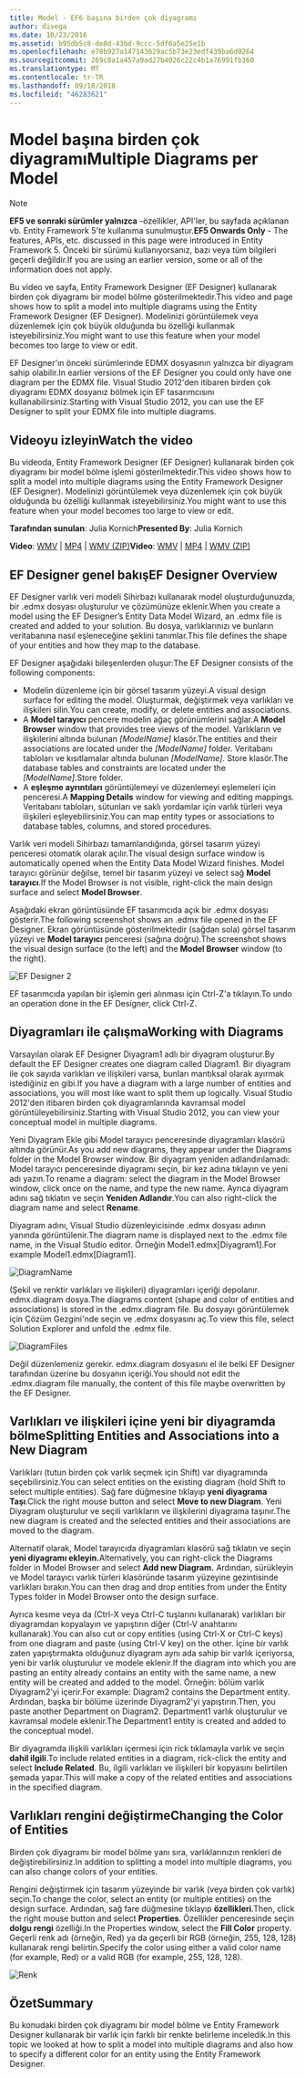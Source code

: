 ```yaml
---
title: Model - EF6 başına birden çok diyagramı
author: divega
ms.date: 10/23/2016
ms.assetid: b95db5c8-de8d-43bd-9ccc-5df6a5e25e1b
ms.openlocfilehash: e78b927a147143629ac5b73e23edf439ba6d0264
ms.sourcegitcommit: 269c8a1a457a9ad27b4026c22c4b1a76991fb360
ms.translationtype: MT
ms.contentlocale: tr-TR
ms.lasthandoff: 09/18/2018
ms.locfileid: "46283621"
---
```

# <a name="multiple-diagrams-per-model"></a><span data-ttu-id="32a90-102">Model başına birden çok diyagramı</span><span class="sxs-lookup"><span data-stu-id="32a90-102">Multiple Diagrams per Model</span></span>
> [!NOTE]
> <span data-ttu-id="32a90-103">**EF5 ve sonraki sürümler yalnızca** -özellikler, API'ler, bu sayfada açıklanan vb. Entity Framework 5'te kullanıma sunulmuştur.</span><span class="sxs-lookup"><span data-stu-id="32a90-103">**EF5 Onwards Only** - The features, APIs, etc. discussed in this page were introduced in Entity Framework 5.</span></span> <span data-ttu-id="32a90-104">Önceki bir sürümü kullanıyorsanız, bazı veya tüm bilgileri geçerli değildir.</span><span class="sxs-lookup"><span data-stu-id="32a90-104">If you are using an earlier version, some or all of the information does not apply.</span></span>

<span data-ttu-id="32a90-105">Bu video ve sayfa, Entity Framework Designer (EF Designer) kullanarak birden çok diyagramı bir model bölme gösterilmektedir.</span><span class="sxs-lookup"><span data-stu-id="32a90-105">This video and page shows how to split a model into multiple diagrams using the Entity Framework Designer (EF Designer).</span></span> <span data-ttu-id="32a90-106">Modelinizi görüntülemek veya düzenlemek için çok büyük olduğunda bu özelliği kullanmak isteyebilirsiniz.</span><span class="sxs-lookup"><span data-stu-id="32a90-106">You might want to use this feature when your model becomes too large to view or edit.</span></span>

<span data-ttu-id="32a90-107">EF Designer'ın önceki sürümlerinde EDMX dosyasının yalnızca bir diyagram sahip olabilir.</span><span class="sxs-lookup"><span data-stu-id="32a90-107">In earlier versions of the EF Designer you could only have one diagram per the EDMX file.</span></span> <span data-ttu-id="32a90-108">Visual Studio 2012'den itibaren birden çok diyagramı EDMX dosyanız bölmek için EF tasarımcısını kullanabilirsiniz.</span><span class="sxs-lookup"><span data-stu-id="32a90-108">Starting with Visual Studio 2012, you can use the EF Designer to split your EDMX file into multiple diagrams.</span></span>

## <a name="watch-the-video"></a><span data-ttu-id="32a90-109">Videoyu izleyin</span><span class="sxs-lookup"><span data-stu-id="32a90-109">Watch the video</span></span>
<span data-ttu-id="32a90-110">Bu videoda, Entity Framework Designer (EF Designer) kullanarak birden çok diyagramı bir model bölme işlemi gösterilmektedir.</span><span class="sxs-lookup"><span data-stu-id="32a90-110">This video shows how to split a model into multiple diagrams using the Entity Framework Designer (EF Designer).</span></span> <span data-ttu-id="32a90-111">Modelinizi görüntülemek veya düzenlemek için çok büyük olduğunda bu özelliği kullanmak isteyebilirsiniz.</span><span class="sxs-lookup"><span data-stu-id="32a90-111">You might want to use this feature when your model becomes too large to view or edit.</span></span>

<span data-ttu-id="32a90-112">**Tarafından sunulan**: Julia Kornich</span><span class="sxs-lookup"><span data-stu-id="32a90-112">**Presented By**: Julia Kornich</span></span>

<span data-ttu-id="32a90-113">**Video**: [WMV](https://download.microsoft.com/download/5/C/2/5C2B52AB-5532-426F-B078-1E253341B5FA/HDI-ITPro-MSDN-winvideo-multiplediagrams.wmv) | [MP4](https://download.microsoft.com/download/5/C/2/5C2B52AB-5532-426F-B078-1E253341B5FA/HDI-ITPro-MSDN-mp4video-multiplediagrams.m4v) | [WMV (ZIP)](https://download.microsoft.com/download/5/C/2/5C2B52AB-5532-426F-B078-1E253341B5FA/HDI-ITPro-MSDN-winvideo-multiplediagrams.zip)</span><span class="sxs-lookup"><span data-stu-id="32a90-113">**Video**: [WMV](https://download.microsoft.com/download/5/C/2/5C2B52AB-5532-426F-B078-1E253341B5FA/HDI-ITPro-MSDN-winvideo-multiplediagrams.wmv) | [MP4](https://download.microsoft.com/download/5/C/2/5C2B52AB-5532-426F-B078-1E253341B5FA/HDI-ITPro-MSDN-mp4video-multiplediagrams.m4v) | [WMV (ZIP)](https://download.microsoft.com/download/5/C/2/5C2B52AB-5532-426F-B078-1E253341B5FA/HDI-ITPro-MSDN-winvideo-multiplediagrams.zip)</span></span>

## <a name="ef-designer-overview"></a><span data-ttu-id="32a90-114">EF Designer genel bakış</span><span class="sxs-lookup"><span data-stu-id="32a90-114">EF Designer Overview</span></span>

<span data-ttu-id="32a90-115">EF Designer varlık veri modeli Sihirbazı kullanarak model oluşturduğunuzda, bir .edmx dosyası oluşturulur ve çözümünüze eklenir.</span><span class="sxs-lookup"><span data-stu-id="32a90-115">When you create a model using the EF Designer’s Entity Data Model Wizard, an .edmx file is created and added to your solution.</span></span> <span data-ttu-id="32a90-116">Bu dosya, varlıklarınızı ve bunların veritabanına nasıl eşleneceğine şeklini tanımlar.</span><span class="sxs-lookup"><span data-stu-id="32a90-116">This file defines the shape of your entities and how they map to the database.</span></span>

<span data-ttu-id="32a90-117">EF Designer aşağıdaki bileşenlerden oluşur:</span><span class="sxs-lookup"><span data-stu-id="32a90-117">The EF Designer consists of the following components:</span></span>

-   <span data-ttu-id="32a90-118">Modelin düzenleme için bir görsel tasarım yüzeyi.</span><span class="sxs-lookup"><span data-stu-id="32a90-118">A visual design surface for editing the model.</span></span> <span data-ttu-id="32a90-119">Oluşturmak, değiştirmek veya varlıkları ve ilişkileri silin.</span><span class="sxs-lookup"><span data-stu-id="32a90-119">You can create, modify, or delete entities and associations.</span></span>
-   <span data-ttu-id="32a90-120">A **Model tarayıcı** pencere modelin ağaç görünümlerini sağlar.</span><span class="sxs-lookup"><span data-stu-id="32a90-120">A **Model Browser** window that provides tree views of the model.</span></span>  <span data-ttu-id="32a90-121">Varlıkların ve ilişkilerini altında bulunan *\[ModelName\]* klasör.</span><span class="sxs-lookup"><span data-stu-id="32a90-121">The entities and their associations are located under the *\[ModelName\]* folder.</span></span> <span data-ttu-id="32a90-122">Veritabanı tabloları ve kısıtlamalar altında bulunan  *\[ModelName\]*. Store klasör.</span><span class="sxs-lookup"><span data-stu-id="32a90-122">The database tables and constraints are located under the *\[ModelName\]*.Store folder.</span></span>
-   <span data-ttu-id="32a90-123">A **eşleşme ayrıntıları** görüntülemeyi ve düzenlemeyi eşlemeleri için penceresi.</span><span class="sxs-lookup"><span data-stu-id="32a90-123">A **Mapping Details** window for viewing and editing mappings.</span></span> <span data-ttu-id="32a90-124">Veritabanı tabloları, sütunları ve saklı yordamlar için varlık türleri veya ilişkileri eşleyebilirsiniz.</span><span class="sxs-lookup"><span data-stu-id="32a90-124">You can map entity types or associations to database tables, columns, and stored procedures.</span></span> 

<span data-ttu-id="32a90-125">Varlık veri modeli Sihirbazı tamamlandığında, görsel tasarım yüzeyi penceresi otomatik olarak açılır.</span><span class="sxs-lookup"><span data-stu-id="32a90-125">The visual design surface window is automatically opened when the Entity Data Model Wizard finishes.</span></span> <span data-ttu-id="32a90-126">Model tarayıcı görünür değilse, temel bir tasarım yüzeyi ve select sağ **Model tarayıcı**.</span><span class="sxs-lookup"><span data-stu-id="32a90-126">If the Model Browser is not visible, right-click the main design surface and select **Model Browser**.</span></span>

<span data-ttu-id="32a90-127">Aşağıdaki ekran görüntüsünde EF tasarımcıda açık bir .edmx dosyası gösterir.</span><span class="sxs-lookup"><span data-stu-id="32a90-127">The following screenshot shows an .edmx file opened in the EF Designer.</span></span> <span data-ttu-id="32a90-128">Ekran görüntüsünde gösterilmektedir (sağdan sola) görsel tasarım yüzeyi ve **Model tarayıcı** penceresi (sağına doğru).</span><span class="sxs-lookup"><span data-stu-id="32a90-128">The screenshot shows the visual design surface (to the left) and the **Model Browser** window (to the right).</span></span>

![EF Designer 2](~/ef6/media/efdesigner2.png)

<span data-ttu-id="32a90-130">EF tasarımcıda yapılan bir işlemin geri alınması için Ctrl-Z'a tıklayın.</span><span class="sxs-lookup"><span data-stu-id="32a90-130">To undo an operation done in the EF Designer, click Ctrl-Z.</span></span>

## <a name="working-with-diagrams"></a><span data-ttu-id="32a90-131">Diyagramları ile çalışma</span><span class="sxs-lookup"><span data-stu-id="32a90-131">Working with Diagrams</span></span>

<span data-ttu-id="32a90-132">Varsayılan olarak EF Designer Diyagram1 adlı bir diyagram oluşturur.</span><span class="sxs-lookup"><span data-stu-id="32a90-132">By default the EF Designer creates one diagram called Diagram1.</span></span> <span data-ttu-id="32a90-133">Bir diyagram ile çok sayıda varlıkları ve ilişkileri varsa, bunları mantıksal olarak ayırmak istediğiniz en gibi.</span><span class="sxs-lookup"><span data-stu-id="32a90-133">If you have a diagram with a large number of entities and associations, you will most like want to split them up logically.</span></span> <span data-ttu-id="32a90-134">Visual Studio 2012'den itibaren birden çok diyagramlarında kavramsal model görüntüleyebilirsiniz.</span><span class="sxs-lookup"><span data-stu-id="32a90-134">Starting with Visual Studio 2012, you can view your conceptual model in multiple diagrams.</span></span>   

<span data-ttu-id="32a90-135">Yeni Diyagram Ekle gibi Model tarayıcı penceresinde diyagramları klasörü altında görünür.</span><span class="sxs-lookup"><span data-stu-id="32a90-135">As you add new diagrams, they appear under the Diagrams folder in the Model Browser window.</span></span> <span data-ttu-id="32a90-136">Bir diyagram yeniden adlandırılamadı: Model tarayıcı penceresinde diyagramı seçin, bir kez adına tıklayın ve yeni adı yazın.</span><span class="sxs-lookup"><span data-stu-id="32a90-136">To rename a diagram: select the diagram in the Model Browser window, click once on the name, and type the new name.</span></span>  <span data-ttu-id="32a90-137">Ayrıca diyagram adını sağ tıklatın ve seçin **Yeniden Adlandır**.</span><span class="sxs-lookup"><span data-stu-id="32a90-137">You can also right-click the diagram name and select **Rename**.</span></span>

<span data-ttu-id="32a90-138">Diyagram adını, Visual Studio düzenleyicisinde .edmx dosyası adının yanında görüntülenir.</span><span class="sxs-lookup"><span data-stu-id="32a90-138">The diagram name is displayed next to the .edmx file name, in the Visual Studio editor.</span></span> <span data-ttu-id="32a90-139">Örneğin Model1.edmx\[Diyagram1\].</span><span class="sxs-lookup"><span data-stu-id="32a90-139">For example Model1.edmx\[Diagram1\].</span></span>

![DiagramName](~/ef6/media/diagramname.png)

<span data-ttu-id="32a90-141">(Şekil ve renktir varlıkları ve ilişkileri) diyagramları içeriği depolanır. edmx.diagram dosya.</span><span class="sxs-lookup"><span data-stu-id="32a90-141">The diagrams content (shape and color of entities and associations) is stored in the .edmx.diagram file.</span></span> <span data-ttu-id="32a90-142">Bu dosyayı görüntülemek için Çözüm Gezgini'nde seçin ve .edmx dosyasını aç.</span><span class="sxs-lookup"><span data-stu-id="32a90-142">To view this file, select Solution Explorer and unfold the .edmx file.</span></span> 

![DiagramFiles](~/ef6/media/diagramfiles.png)

<span data-ttu-id="32a90-144">Değil düzenlemeniz gerekir. edmx.diagram dosyasını el ile belki EF Designer tarafından üzerine bu dosyanın içeriği.</span><span class="sxs-lookup"><span data-stu-id="32a90-144">You should not edit the .edmx.diagram file manually, the content of this file maybe overwritten by the EF Designer.</span></span>
 
## <a name="splitting-entities-and-associations-into-a-new-diagram"></a><span data-ttu-id="32a90-145">Varlıkları ve ilişkileri içine yeni bir diyagramda bölme</span><span class="sxs-lookup"><span data-stu-id="32a90-145">Splitting Entities and Associations into a New Diagram</span></span>

<span data-ttu-id="32a90-146">Varlıkları (tutun birden çok varlık seçmek için Shift) var diyagramında seçebilirsiniz.</span><span class="sxs-lookup"><span data-stu-id="32a90-146">You can select entities on the existing diagram (hold Shift to select multiple entities).</span></span> <span data-ttu-id="32a90-147">Sağ fare düğmesine tıklayıp **yeni diyagrama Taşı**.</span><span class="sxs-lookup"><span data-stu-id="32a90-147">Click the right mouse button and select **Move to new Diagram**.</span></span> <span data-ttu-id="32a90-148">Yeni Diyagram oluşturulur ve seçili varlıkların ve ilişkilerini diyagrama taşınır.</span><span class="sxs-lookup"><span data-stu-id="32a90-148">The new diagram is created and the selected entities and their associations are moved to the diagram.</span></span>

<span data-ttu-id="32a90-149">Alternatif olarak, Model tarayıcıda diyagramları klasörü sağ tıklatın ve seçin **yeni diyagramı ekleyin.**</span><span class="sxs-lookup"><span data-stu-id="32a90-149">Alternatively, you can right-click the Diagrams folder in Model Browser and select **Add new Diagram.**</span></span> <span data-ttu-id="32a90-150">Ardından, sürükleyin ve Model tarayıcı varlık türleri klasöründe tasarım yüzeyine gezintisinde varlıkları bırakın.</span><span class="sxs-lookup"><span data-stu-id="32a90-150">You can then drag and drop entities from under the Entity Types folder in Model Browser onto the design surface.</span></span>

<span data-ttu-id="32a90-151">Ayrıca kesme veya da (Ctrl-X veya Ctrl-C tuşlarını kullanarak) varlıkları bir diyagramdan kopyalayın ve yapıştırın diğer (Ctrl-V anahtarını kullanarak).</span><span class="sxs-lookup"><span data-stu-id="32a90-151">You can also cut or copy entities (using Ctrl-X or Ctrl-C keys) from one diagram and paste (using Ctrl-V key) on the other.</span></span> <span data-ttu-id="32a90-152">İçine bir varlık zaten yapıştırmakta olduğunuz diyagram aynı ada sahip bir varlık içeriyorsa, yeni bir varlık oluşturulur ve modele eklenir.</span><span class="sxs-lookup"><span data-stu-id="32a90-152">If the diagram into which you are pasting an entity already contains an entity with the same name, a new entity will be created and added to the model.</span></span>  <span data-ttu-id="32a90-153">Örneğin: bölüm varlık Diyagram2'yi içerir.</span><span class="sxs-lookup"><span data-stu-id="32a90-153">For example: Diagram2 contains the Department entity.</span></span> <span data-ttu-id="32a90-154">Ardından, başka bir bölüme üzerinde Diyagram2'yi yapıştırın.</span><span class="sxs-lookup"><span data-stu-id="32a90-154">Then, you paste another Department on Diagram2.</span></span> <span data-ttu-id="32a90-155">Department1 varlık oluşturulur ve kavramsal modele eklenir.</span><span class="sxs-lookup"><span data-stu-id="32a90-155">The Department1 entity is created and added to the conceptual model.</span></span>   

<span data-ttu-id="32a90-156">Bir diyagramda ilişkili varlıkları içermesi için rick tıklamayla varlık ve seçin **dahil ilgili**.</span><span class="sxs-lookup"><span data-stu-id="32a90-156">To include related entities in a diagram, rick-click the entity and select **Include Related**.</span></span> <span data-ttu-id="32a90-157">Bu, ilgili varlıkları ve ilişkileri bir kopyasını belirtilen şemada yapar.</span><span class="sxs-lookup"><span data-stu-id="32a90-157">This will make a copy of the related entities and associations in the specified diagram.</span></span>

## <a name="changing-the-color-of-entities"></a><span data-ttu-id="32a90-158">Varlıkları rengini değiştirme</span><span class="sxs-lookup"><span data-stu-id="32a90-158">Changing the Color of Entities</span></span>

<span data-ttu-id="32a90-159">Birden çok diyagramı bir model bölme yanı sıra, varlıklarınızın renkleri de değiştirebilirsiniz.</span><span class="sxs-lookup"><span data-stu-id="32a90-159">In addition to splitting a model into multiple diagrams, you can also change colors of your entities.</span></span>

<span data-ttu-id="32a90-160">Rengini değiştirmek için tasarım yüzeyinde bir varlık (veya birden çok varlık) seçin.</span><span class="sxs-lookup"><span data-stu-id="32a90-160">To change the color, select an entity (or multiple entities) on the design surface.</span></span> <span data-ttu-id="32a90-161">Ardından, sağ fare düğmesine tıklayıp **özellikleri**.</span><span class="sxs-lookup"><span data-stu-id="32a90-161">Then, click the right mouse button and select **Properties**.</span></span> <span data-ttu-id="32a90-162">Özellikler penceresinde seçin **dolgu rengi** özelliği.</span><span class="sxs-lookup"><span data-stu-id="32a90-162">In the Properties window, select the **Fill Color** property.</span></span> <span data-ttu-id="32a90-163">Geçerli renk adı (örneğin, Red) ya da geçerli bir RGB (örneğin, 255, 128, 128) kullanarak rengi belirtin.</span><span class="sxs-lookup"><span data-stu-id="32a90-163">Specify the color using either a valid color name (for example, Red) or a valid RGB (for example, 255, 128, 128).</span></span> 

![Renk](~/ef6/media/color.png)

## <a name="summary"></a><span data-ttu-id="32a90-165">Özet</span><span class="sxs-lookup"><span data-stu-id="32a90-165">Summary</span></span>

<span data-ttu-id="32a90-166">Bu konudaki birden çok diyagramı bir model bölme ve Entity Framework Designer kullanarak bir varlık için farklı bir renkte belirleme inceledik.</span><span class="sxs-lookup"><span data-stu-id="32a90-166">In this topic we looked at how to split a model into multiple diagrams and also how to specify a different color for an entity using the Entity Framework Designer.</span></span> 
